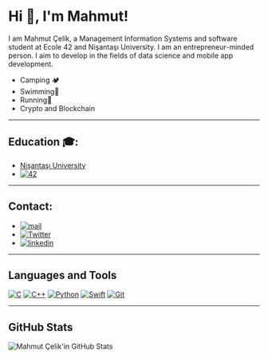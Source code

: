 # Hi 👋, I'm Mahmut!

I am Mahmut Çelik, a Management Information Systems and software student at Ecole 42 and Nişantaşı University.
I am an entrepreneur-minded person. I aim to develop in the fields of data science and mobile app development.
- Camping 🏕️
- Swimming🌊
- Running🥾
- Crypto and Blockchain 

---
## Education 🎓:
- [Nişantaşı University](https://www.nisantasi.edu.tr/)
- [![42](https://r.resimlink.com/PKZ3iJ1fFO.png)](https://www.42network.org/)
---
## Contact:
- [![mail](https://r.resimlink.com/kx2g1lwLfTs.png)](mahmut53celik@gmail.com)
- [![Twitter](https://r.resimlink.com/OdkHDN_SaZsu.png)](https://twitter.com/mahmutceelikk)
- [![linkedin](https://r.resimlink.com/fqO5rFa.png)](https://www.linkedin.com/in/mahmutceelik/)
---
## Languages and Tools
[![C](https://r.resimlink.com/YNpbTKtH.png)](https://resimlink.com/YNpbTKtH)
[![C++](https://r.resimlink.com/mNn98.png)](https://resimlink.com/mNn98)
[![Python](https://r.resimlink.com/iyrLHTNaAWU.png)](https://resimlink.com/iyrLHTNaAWU)
[![Swift](https://r.resimlink.com/08Uglx.png)](https://resimlink.com/08Uglx)
[![Git](https://r.resimlink.com/U8iCscVX.png)](https://resimlink.com/U8iCscVX)

---
## GitHub Stats
![Mahmut Çelik'in GitHub Stats](https://github-readme-stats.vercel.app/api?username=mahmutceelik&show_icons=true&theme=radical)
